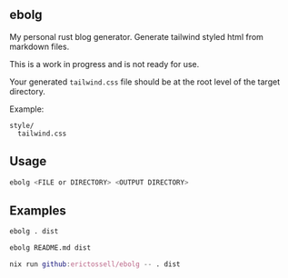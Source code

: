 ## ebolg

My personal rust blog generator. Generate tailwind styled html from markdown files.

This is a work in progress and is not ready for use.

Your generated `tailwind.css` file should be at the root level of the target directory.

Example:
```
style/
  tailwind.css
```

## Usage

```bash
ebolg <FILE or DIRECTORY> <OUTPUT DIRECTORY>
```

## Examples 

```bash
ebolg . dist
```

```bash
ebolg README.md dist
```

```nix
nix run github:erictossell/ebolg -- . dist
```


